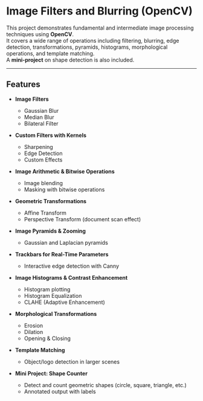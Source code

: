 # Image Filters and Blurring (OpenCV)

This project demonstrates fundamental and intermediate image processing techniques using **OpenCV**.  
It covers a wide range of operations including filtering, blurring, edge detection, transformations, pyramids, histograms, morphological operations, and template matching.  
A **mini-project** on shape detection is also included.

---

##  Features

- **Image Filters**
  - Gaussian Blur
  - Median Blur
  - Bilateral Filter

- **Custom Filters with Kernels**
  - Sharpening
  - Edge Detection
  - Custom Effects

- **Image Arithmetic & Bitwise Operations**
  - Image blending
  - Masking with bitwise operations

- **Geometric Transformations**
  - Affine Transform
  - Perspective Transform (document scan effect)

- **Image Pyramids & Zooming**
  - Gaussian and Laplacian pyramids

- **Trackbars for Real-Time Parameters**
  - Interactive edge detection with Canny

- **Image Histograms & Contrast Enhancement**
  - Histogram plotting
  - Histogram Equalization
  - CLAHE (Adaptive Enhancement)

- **Morphological Transformations**
  - Erosion
  - Dilation
  - Opening & Closing

- **Template Matching**
  - Object/logo detection in larger scenes

- **Mini Project: Shape Counter**
  - Detect and count geometric shapes (circle, square, triangle, etc.)
  - Annotated output with labels



